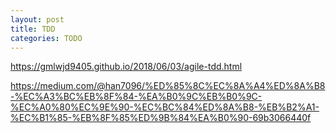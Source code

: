 ```yaml
---
layout: post
title: TDD
categories: TODO
---
```


https://gmlwjd9405.github.io/2018/06/03/agile-tdd.html


https://medium.com/@han7096/%ED%85%8C%EC%8A%A4%ED%8A%B8-%EC%A3%BC%EB%8F%84-%EA%B0%9C%EB%B0%9C-%EC%A0%80%EC%9E%90-%EC%BC%84%ED%8A%B8-%EB%B2%A1-%EC%B1%85-%EB%8F%85%ED%9B%84%EA%B0%90-69b3066440f
